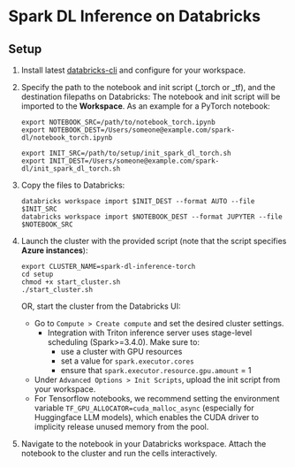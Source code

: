 # Spark DL Inference on Databricks

## Setup

1. Install latest [databricks-cli](https://docs.databricks.com/en/dev-tools/cli/tutorial.html) and configure for your workspace.

2. Specify the path to the notebook and init script (_torch or _tf), and the destination filepaths on Databricks:
    The notebook and init script will be imported to the **Workspace**. As an example for a PyTorch notebook:
    ```shell
    export NOTEBOOK_SRC=/path/to/notebook_torch.ipynb
    export NOTEBOOK_DEST=/Users/someone@example.com/spark-dl/notebook_torch.ipynb

    export INIT_SRC=/path/to/setup/init_spark_dl_torch.sh
    export INIT_DEST=/Users/someone@example.com/spark-dl/init_spark_dl_torch.sh
    ```

3. Copy the files to Databricks:
    ```shell
    databricks workspace import $INIT_DEST --format AUTO --file $INIT_SRC
    databricks workspace import $NOTEBOOK_DEST --format JUPYTER --file $NOTEBOOK_SRC
    ```

4. Launch the cluster with the provided script (note that the script specifies **Azure instances**):
    ```shell
    export CLUSTER_NAME=spark-dl-inference-torch
    cd setup
    chmod +x start_cluster.sh
    ./start_cluster.sh
    ```

    OR, start the cluster from the Databricks UI:  

    - Go to `Compute > Create compute` and set the desired cluster settings.
        - Integration with Triton inference server uses stage-level scheduling (Spark>=3.4.0). Make sure to:
            - use a cluster with GPU resources
            - set a value for `spark.executor.cores`
            - ensure that `spark.executor.resource.gpu.amount` = 1
    - Under `Advanced Options > Init Scripts`, upload the init script from your workspace.
    - For Tensorflow notebooks, we recommend setting the environment variable `TF_GPU_ALLOCATOR=cuda_malloc_async` (especially for Huggingface LLM models), which enables the CUDA driver to implicity release unused memory from the pool. 

5. Navigate to the notebook in your Databricks workspace. Attach the notebook to the cluster and run the cells interactively.  